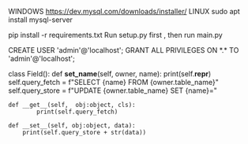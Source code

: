 WINDOWS https://dev.mysql.com/downloads/installer/
LINUX sudo apt install mysql-server

pip install -r requirements.txt
Run setup.py first , then run main.py 


CREATE USER 'admin'@'localhost';
GRANT ALL PRIVILEGES ON \*.\* TO 'admin'@'localhost';


class Field():
    def __set_name__(self, owner, name):
        print(self.__repr__)
        self.query_fetch = f"SELECT {name} FROM {owner.table_name}"
        self.query_store = f"UPDATE {owner.table_name} SET {name}="
        
    def __get__(self,  obj:object, cls):
            print(self.query_fetch)

    def __set__(self, obj:object, data):
        print(self.query_store + str(data))